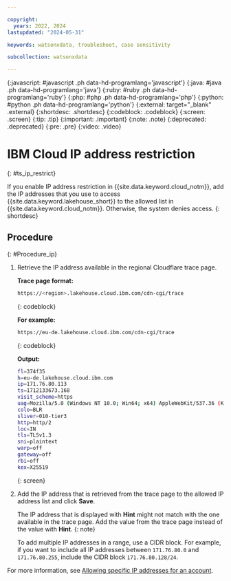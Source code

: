 ```yaml
---

copyright:
  years: 2022, 2024
lastupdated: "2024-05-31"

keywords: watsonxdata, troubleshoot, case sensitivity

subcollection: watsonxdata

---
```


{:javascript: #javascript .ph data-hd-programlang='javascript'}
{:java: #java .ph data-hd-programlang='java'}
{:ruby: #ruby .ph data-hd-programlang='ruby'}
{:php: #php .ph data-hd-programlang='php'}
{:python: #python .ph data-hd-programlang='python'}
{:external: target="_blank" .external}
{:shortdesc: .shortdesc}
{:codeblock: .codeblock}
{:screen: .screen}
{:tip: .tip}
{:important: .important}
{:note: .note}
{:deprecated: .deprecated}
{:pre: .pre}
{:video: .video}

# IBM Cloud IP address restriction
{: #ts_ip_restrict}

If you enable IP address restriction in {{site.data.keyword.cloud_notm}}, add the IP addresses that you use to access {{site.data.keyword.lakehouse_short}} to the allowed list in {{site.data.keyword.cloud_notm}}. Otherwise, the system denies access.
{: shortdesc}

## Procedure
{: #Procedure_ip}

1. Retrieve the IP address available in the regional Cloudflare trace page.

   **Trace page format:**

   ```bash
   https://<region>.lakehouse.cloud.ibm.com/cdn-cgi/trace
   ```
   {: codeblock}

   **For example:**

   ```bash
   https://eu-de.lakehouse.cloud.ibm.com/cdn-cgi/trace
   ```
   {: codeblock}

   **Output:**

   ```bash
   fl=374f35
   h=eu-de.lakehouse.cloud.ibm.com
   ip=171.76.80.113
   ts=1712133673.168
   visit_scheme=https
   uag=Mozilla/5.0 (Windows NT 10.0; Win64; x64) AppleWebKit/537.36 (KHTML, like Gecko) Chrome/123.0.0.0 Safari/537.36
   colo=BLR
   sliver=010-tier3
   http=http/2
   loc=IN
   tls=TLSv1.3
   sni=plaintext
   warp=off
   gateway=off
   rbi=off
   kex=X25519
   ```
   {: screen}

1. Add the IP address that is retrieved from the trace page to the allowed IP address list and click **Save**.

   The IP address that is displayed with **Hint** might not match with the one available in the trace page. Add the value from the trace page instead of the value with **Hint**.
   {: note}

   To add multiple IP addresses in a range, use a CIDR block. For example, if you want to include all IP addresses between `171.76.80.0` and `171.76.80.255`, include the CIDR block `171.76.80.128/24`.

For more information, see [Allowing specific IP addresses for an account](https://cloud.ibm.com/docs/account?topic=account-ips&interface=ui#ips_account).
